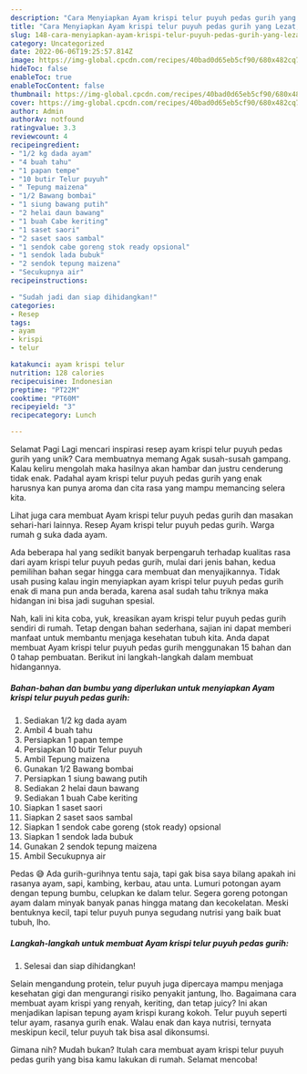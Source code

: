 ```yaml
---
description: "Cara Menyiapkan Ayam krispi telur puyuh pedas gurih yang Lezat, Lezat"
title: "Cara Menyiapkan Ayam krispi telur puyuh pedas gurih yang Lezat, Lezat"
slug: 148-cara-menyiapkan-ayam-krispi-telur-puyuh-pedas-gurih-yang-lezat-lezat
category: Uncategorized
date: 2022-06-06T19:25:57.814Z
image: https://img-global.cpcdn.com/recipes/40bad0d65eb5cf90/680x482cq70/ayam-krispi-telur-puyuh-pedas-gurih-foto-resep-utama.jpg
hideToc: false
enableToc: true
enableTocContent: false
thumbnail: https://img-global.cpcdn.com/recipes/40bad0d65eb5cf90/680x482cq70/ayam-krispi-telur-puyuh-pedas-gurih-foto-resep-utama.jpg
cover: https://img-global.cpcdn.com/recipes/40bad0d65eb5cf90/680x482cq70/ayam-krispi-telur-puyuh-pedas-gurih-foto-resep-utama.jpg
author: Admin
authorAv: notfound
ratingvalue: 3.3
reviewcount: 4
recipeingredient:
- "1/2 kg dada ayam"
- "4 buah tahu"
- "1 papan tempe"
- "10 butir Telur puyuh"
- " Tepung maizena"
- "1/2 Bawang bombai"
- "1 siung bawang putih"
- "2 helai daun bawang"
- "1 buah Cabe keriting"
- "1 saset saori"
- "2 saset saos sambal"
- "1 sendok cabe goreng stok ready opsional"
- "1 sendok lada bubuk"
- "2 sendok tepung maizena"
- "Secukupnya air"
recipeinstructions:

- "Sudah jadi dan siap dihidangkan!"
categories:
- Resep
tags:
- ayam
- krispi
- telur

katakunci: ayam krispi telur 
nutrition: 128 calories
recipecuisine: Indonesian
preptime: "PT22M"
cooktime: "PT60M"
recipeyield: "3"
recipecategory: Lunch

---
```



Selamat Pagi Lagi mencari inspirasi resep ayam krispi telur puyuh pedas gurih yang unik? Cara membuatnya memang Agak susah-susah gampang. Kalau keliru mengolah maka hasilnya akan hambar dan justru cenderung tidak enak. Padahal ayam krispi telur puyuh pedas gurih yang enak harusnya kan punya aroma dan cita rasa yang mampu memancing selera kita.


Lihat juga cara membuat Ayam krispi telur puyuh pedas gurih dan masakan sehari-hari lainnya. Resep Ayam krispi telur puyuh pedas gurih. Warga rumah g suka dada ayam.

Ada beberapa hal yang sedikit banyak berpengaruh terhadap kualitas rasa dari ayam krispi telur puyuh pedas gurih, mulai dari jenis bahan, kedua pemilihan bahan segar hingga cara membuat dan menyajikannya. Tidak usah pusing kalau ingin menyiapkan ayam krispi telur puyuh pedas gurih enak di mana pun anda berada, karena asal sudah tahu triknya maka hidangan ini bisa jadi suguhan spesial.


Nah, kali ini kita coba, yuk, kreasikan ayam krispi telur puyuh pedas gurih sendiri di rumah. Tetap dengan bahan sederhana, sajian ini dapat memberi manfaat untuk membantu menjaga kesehatan tubuh kita. Anda dapat membuat Ayam krispi telur puyuh pedas gurih menggunakan 15 bahan dan 0 tahap pembuatan. Berikut ini langkah-langkah dalam membuat hidangannya.

<!--inarticleads1-->

##### Bahan-bahan dan bumbu yang diperlukan untuk menyiapkan Ayam krispi telur puyuh pedas gurih:

1. Sediakan 1/2 kg dada ayam
1. Ambil 4 buah tahu
1. Persiapkan 1 papan tempe
1. Persiapkan 10 butir Telur puyuh
1. Ambil  Tepung maizena
1. Gunakan 1/2 Bawang bombai
1. Persiapkan 1 siung bawang putih
1. Sediakan 2 helai daun bawang
1. Sediakan 1 buah Cabe keriting
1. Siapkan 1 saset saori
1. Siapkan 2 saset saos sambal
1. Siapkan 1 sendok cabe goreng (stok ready) opsional
1. Siapkan 1 sendok lada bubuk
1. Gunakan 2 sendok tepung maizena
1. Ambil Secukupnya air


Pedas 😅 Ada gurih-gurihnya tentu saja, tapi gak bisa saya bilang apakah ini rasanya ayam, sapi, kambing, kerbau, atau unta. Lumuri potongan ayam dengan tepung bumbu, celupkan ke dalam telur. Segera goreng potongan ayam dalam minyak banyak panas hingga matang dan kecokelatan. Meski bentuknya kecil, tapi telur puyuh punya segudang nutrisi yang baik buat tubuh, lho. 

<!--inarticleads2-->

##### Langkah-langkah untuk membuat Ayam krispi telur puyuh pedas gurih:


1. Selesai dan siap dihidangkan!

Selain mengandung protein, telur puyuh juga dipercaya mampu menjaga kesehatan gigi dan mengurangi risiko penyakit jantung, lho. Bagaimana cara membuat ayam krispi yang renyah, keriting, dan tetap juicy? Ini akan menjadikan lapisan tepung ayam krispi kurang kokoh. Telur puyuh seperti telur ayam, rasanya gurih enak. Walau enak dan kaya nutrisi, ternyata meskipun kecil, telur puyuh tak bisa asal dikonsumsi. 

Gimana nih? Mudah bukan? Itulah cara membuat ayam krispi telur puyuh pedas gurih yang bisa kamu lakukan di rumah. Selamat mencoba!
